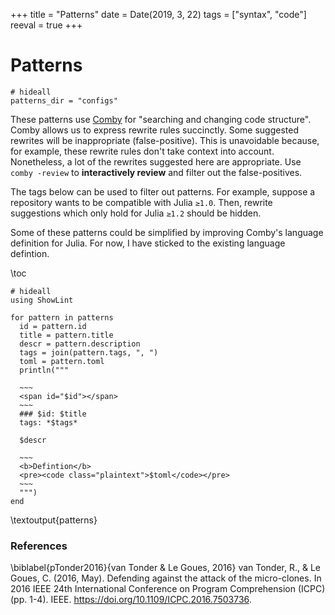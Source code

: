 +++
title = "Patterns"
date = Date(2019, 3, 22)
tags = ["syntax", "code"]
reeval = true
+++

# Patterns

```julia:preliminaries
# hideall
patterns_dir = "configs"
```

These patterns use [Comby](https://comby.dev) for "searching and changing code structure".
Comby allows us to express rewrite rules succinctly.
Some suggested rewrites will be inappropriate (false-positive).
This is unavoidable because, for example, these rewrite rules don't take context into account.
Nonetheless, a lot of the rewrites suggested here are appropriate.
Use `comby -review` to **interactively review** and filter out the false-positives.

The tags below can be used to filter out patterns.
For example, suppose a repository wants to be compatible with Julia `≥1.0`.
Then, rewrite suggestions which only hold for Julia `≥1.2` should be hidden.

Some of these patterns could be simplified by improving Comby's language definition for Julia.
For now, I have sticked to the existing language defintion.

\toc 

```julia:patterns
# hideall
using ShowLint

for pattern in patterns
  id = pattern.id
  title = pattern.title
  descr = pattern.description
  tags = join(pattern.tags, ", ")
  toml = pattern.toml
  println("""
  
  ~~~ 
  <span id="$id"></span>
  ~~~
  ### $id: $title
  tags: *$tags*

  $descr

  ~~~
  <b>Defintion</b>
  <pre><code class="plaintext">$toml</code></pre>
  ~~~
  """)
end
```

\textoutput{patterns}

### References
\biblabel{pTonder2016}{van Tonder & Le Goues, 2016}
van Tonder, R., & Le Goues, C. (2016, May). 
Defending against the attack of the micro-clones. 
In 2016 IEEE 24th International Conference on Program Comprehension (ICPC) (pp. 1-4). 
IEEE.
<https://doi.org/10.1109/ICPC.2016.7503736>.

